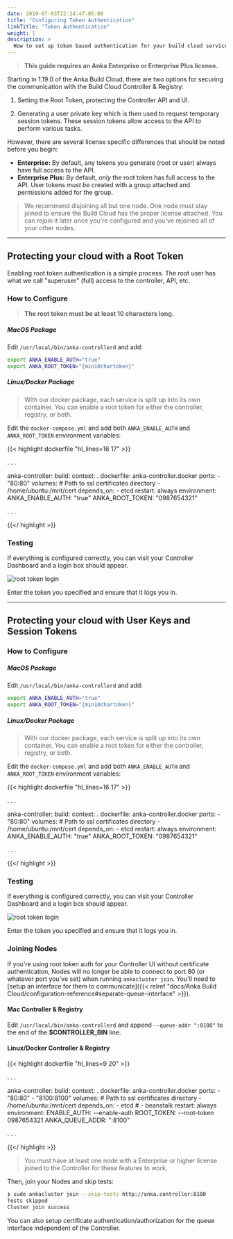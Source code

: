 ```yaml
---
date: 2019-07-03T22:24:47-05:00
title: "Configuring Token Authentication"
linkTitle: "Token Authentication"
weight: 1
description: >
  How to set up token based authentication for your build cloud services.
---
```


> **This guide requires an Anka Enterprise or Enterprise Plus license.**

Starting in 1.19.0 of the Anka Build Cloud, there are two options for securing the communication with the Build Cloud Controller & Registry:

1. Setting the Root Token, protecting the Controller API and UI.

2. Generating a user private key which is then used to request temporary session tokens. These session tokens allow access to the API to perform various tasks.

However, there are several license specific differences that should be noted before you begin:

- **Enterprise:** By default, any tokens you generate (root or user) always have full access to the API.
- **Enterprise Plus:** By default, _only_ the root token has full access to the API. User tokens _must be_ created with a group attached and permissions added for the group.

> We recommend disjoining all but one node. One node must stay joined to ensure the Build Cloud has the proper license attached. You can rejoin it later once you're configured and you've rejoined all of your other nodes.

---

## Protecting your cloud with a Root Token

Enabling root token authentication is a simple process. The root user has what we call "superuser" (full) access to the controller, API, etc.

### How to Configure

> **The root token must be at least 10 characters long.**

##### MacOS Package

Edit `/usr/local/bin/anka-controllerd` and add:

```bash
export ANKA_ENABLE_AUTH="true"
export ANKA_ROOT_TOKEN="{min10chartoken}"
```

##### Linux/Docker Package

> With our docker package, each service is split up into its own container. You can enable a root token for either the controller, registry, or both.

Edit the `docker-compose.yml` and add both `ANKA_ENABLE_AUTH` and `ANKA_ROOT_TOKEN` environment variables:

{{< highlight dockerfile "hl_lines=16 17" >}}

. . .

anka-controller:
   build:
      context: .
      dockerfile: anka-controller.docker
   ports:
      - "80:80"
   volumes:
     # Path to ssl certificates directory
     - /home/ubuntu:/mnt/cert
   depends_on:
      - etcd
   restart: always
   environment:
     ANKA_ENABLE_AUTH: "true"
     ANKA_ROOT_TOKEN: "0987654321"

. . .

{{</ highlight >}}

### Testing

If everything is configured correctly, you can visit your Controller Dashboard and a login box should appear. 

![root token login](/images/anka-build-cloud/advanced-security-features/controller-root-token-login.png)

Enter the token you specified and ensure that it logs you in.

---

## Protecting your cloud with User Keys and Session Tokens

### How to Configure

##### MacOS Package

Edit `/usr/local/bin/anka-controllerd` and add:

```bash
export ANKA_ENABLE_AUTH="true"
export ANKA_ROOT_TOKEN="{min10chartoken}"
```

##### Linux/Docker Package

> With our docker package, each service is split up into its own container. You can enable a root token for either the controller, registry, or both.

Edit the `docker-compose.yml` and add both `ANKA_ENABLE_AUTH` and `ANKA_ROOT_TOKEN` environment variables:

{{< highlight dockerfile "hl_lines=16 17" >}}

. . .

anka-controller:
   build:
      context: .
      dockerfile: anka-controller.docker
   ports:
      - "80:80"
   volumes:
     # Path to ssl certificates directory
     - /home/ubuntu:/mnt/cert
   depends_on:
      - etcd
   restart: always
   environment:
     ANKA_ENABLE_AUTH: "true"
     ANKA_ROOT_TOKEN: "0987654321"

. . .

{{</ highlight >}}

### Testing

If everything is configured correctly, you can visit your Controller Dashboard and a login box should appear. 

![root token login](/images/anka-build-cloud/advanced-security-features/controller-root-token-login.png)

Enter the token you specified and ensure that it logs you in.







### Joining Nodes

If you're using root token auth for your Controller UI without certificate authentication, Nodes will no longer be able to connect to port 80 (or whatever port you've set) when running `ankacluster join`. You'll need to [setup an interface for them to communicate]({{< relref "docs/Anka Build Cloud/configuration-reference#separate-queue-interface" >}}).

#### Mac Controller & Registry

Edit `/usr/local/bin/anka-controllerd` and append `--queue-addr ":8100"` to the end of the **$CONTROLLER_BIN** line.

#### Linux/Docker Controller & Registry

{{< highlight dockerfile "hl_lines=9 20" >}}

. . .

anka-controller:
   build:
      context: .
      dockerfile: anka-controller.docker
   ports:
      - "80:80"
      - "8100:8100"
   volumes:
     # Path to ssl certificates directory
     - /home/ubuntu:/mnt/cert
   depends_on:
      - etcd
     #  - beanstalk
   restart: always
   environment:
     ENABLE_AUTH:            --enable-auth 
     ROOT_TOKEN:             --root-token 0987654321
     ANKA_QUEUE_ADDR: ":8100"

. . .

{{</ highlight >}}

> You must have at least one node with a Enterprise or higher license joined to the Controller for these features to work.

Then, join your Nodes and skip tests:

```bash
❯ sudo ankacluster join --skip-tests http://anka.controller:8100
Tests skipped
Cluster join success
```

You can also setup certificate authentication/authorization for the queue interface independent of the Controller.